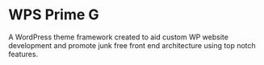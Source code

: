 # WPS Prime G
A WordPress theme framework created to aid custom WP website development and promote junk free front end architecture using top notch features.
